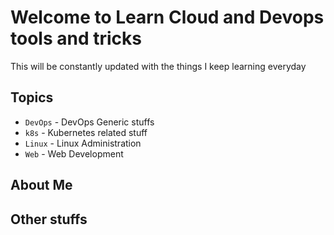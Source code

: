 # Welcome to Learn Cloud and Devops tools and tricks

This will be constantly updated with the things I keep learning everyday

## Topics

* `DevOps` - DevOps Generic stuffs
* `k8s` - Kubernetes related stuff
* `Linux` - Linux Administration
* `Web` - Web Development

## About Me


## Other stuffs
